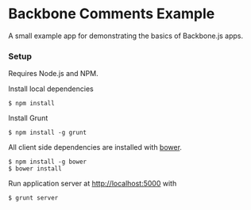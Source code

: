 # Backbone Comments Example

A small example app for demonstrating the basics of Backbone.js apps.

### Setup

Requires Node.js and NPM.

Install local dependencies

    $ npm install

Install Grunt

    $ npm install -g grunt

All client side dependencies are installed with
[bower](http://twitter.github.com/bower).

    $ npm install -g bower
    $ bower install

Run application server at [http://localhost:5000](http://localhost:5000) with

    $ grunt server



